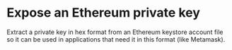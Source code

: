 # Expose an Ethereum private key  

Extract a private key in hex format from an Ethereum keystore account file so it can be used in applications that need it in this format (like Metamask).
